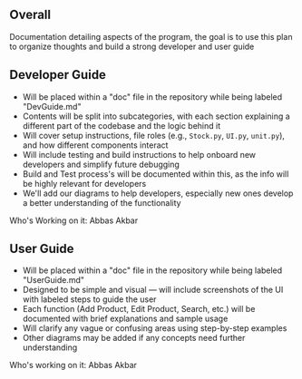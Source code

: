 ## Overall
Documentation detailing aspects of the program, the goal is to use this plan to organize thoughts and build a strong developer and user guide


## Developer Guide
* Will be placed within a "doc" file in the repository while being labeled "DevGuide.md"
* Contents will be split into subcategories, with each section explaining a different part of the codebase and the logic behind it  
* Will cover setup instructions, file roles (e.g., `Stock.py`, `UI.py`, `unit.py`), and how different components interact  
* Will include testing and build instructions to help onboard new developers and simplify future debugging
* Build and Test process's will be documented within this, as the info will be highly relevant for developers
* We'll add our diagrams to help developers, especially new ones develop a better understanding of the functionality

Who's Working on it: Abbas Akbar
  
## User Guide
* Will be placed within a "doc" file in the repository while being labeled "UserGuide.md"
* Designed to be simple and visual — will include screenshots of the UI with labeled steps to guide the user  
* Each function (Add Product, Edit Product, Search, etc.) will be documented with brief explanations and sample usage  
* Will clarify any vague or confusing areas using step-by-step examples
* Other diagrams may be added if any concepts need further understanding

Who's working on it: Abbas Akbar

